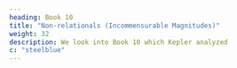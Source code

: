 ```yaml
---
heading: Book 10
title: "Non-relationals (Incommensurable Magnitudes)"
weight: 32
description: We look into Book 10 which Kepler analyzed 
c: "steelblue"
---
```

